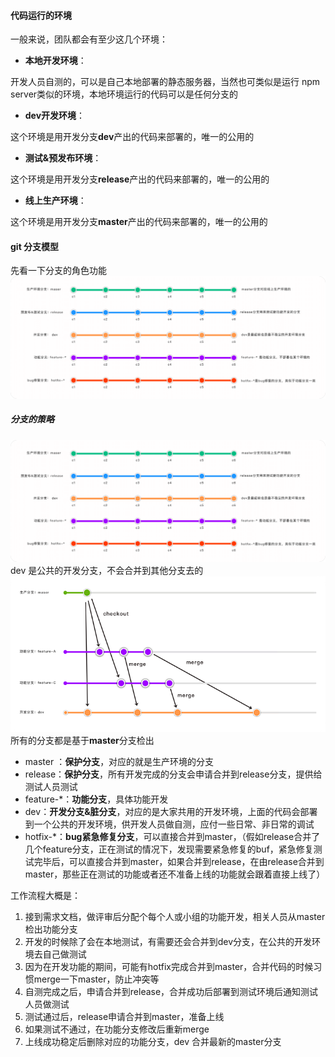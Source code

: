 <a name="v6ku1"></a>
#### 代码运行的环境
一般来说，团队都会有至少这几个环境：

- **本地开发环境**：

开发人员自测的，可以是自己本地部署的静态服务器，当然也可类似是运行 npm server类似的环境，本地环境运行的代码可以是任何分支的

- **dev开发环境**：

这个环境是用开发分支**dev**产出的代码来部署的，唯一的公用的

- **测试&预发布环境**：

这个环境是用开发分支**release**产出的代码来部署的，唯一的公用的

- **线上生产环境**：

这个环境是用开发分支**master**产出的代码来部署的，唯一的公用的
<a name="saaze"></a>
#### git 分支模型
先看一下分支的角色功能  
![img.png](png/branch-role.png)
<a name="e8FOB"></a>
##### 分支的策略
![img.png](png/branch-strategy.png)
dev 是公共的开发分支，不会合并到其他分支去的  
![img.png](png/dev-branch.png)
所有的分支都是基于**master**分支检出

- master ：**保护分支**，对应的就是生产环境的分支
- release：**保护分支**，所有开发完成的分支会申请合并到release分支，提供给测试人员测试
- feature-*：**功能分支**，具体功能开发
- dev：**开发分支&脏分支**，对应的是大家共用的开发环境，上面的代码会部署到一个公共的开发环境，供开发人员做自测，应付一些日常、非日常的调试
- hotfix-*：**bug紧急修复分支**，可以直接合并到master，（假如release合并了几个feature分支，正在测试的情况下，发现需要紧急修复的buf，紧急修复测试完毕后，可以直接合并到master，如果合并到release，在由release合并到master，那些正在测试的功能或者还不准备上线的功能就会跟着直接上线了）

工作流程大概是：

1. 接到需求文档，做评审后分配个每个人或小组的功能开发，相关人员从master 检出功能分支
2. 开发的时候除了会在本地测试，有需要还会合并到dev分支，在公共的开发环境去自己做测试
3. 因为在开发功能的期间，可能有hotfix完成合并到master，合并代码的时候习惯merge一下master，防止冲突等
4. 自测完成之后，申请合并到release，合并成功后部署到测试环境后通知测试人员做测试
5. 测试通过后，release申请合并到master，准备上线
6. 如果测试不通过，在功能分支修改后重新merge
7. 上线成功稳定后删除对应的功能分支，dev 合并最新的master分支


